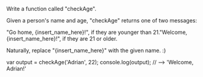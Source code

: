 Write a function called "checkAge".

Given a person's name and age, "checkAge" returns one of two messages:

"Go home, {insert_name_here}!", if they are younger than 21."Welcome, {insert_name_here}!", if they are 21 or older.

Naturally, replace "{insert_name_here}" with the given name. :)

var output = checkAge('Adrian', 22);
console.log(output); // --> 'Welcome, Adrian!'
